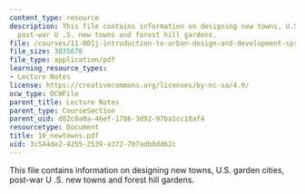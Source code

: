 ```yaml
---
content_type: resource
description: This file contains information on designing new towns, U.S. garden cities,
  post-war U .S. new towns and forest hill gardens.
file: /courses/11-001j-introduction-to-urban-design-and-development-spring-2006/3c544de242552539a372707adb0dd62c_10_newtowns.pdf
file_size: 3035678
file_type: application/pdf
learning_resource_types:
- Lecture Notes
license: https://creativecommons.org/licenses/by-nc-sa/4.0/
ocw_type: OCWFile
parent_title: Lecture Notes
parent_type: CourseSection
parent_uid: d82c8a8a-46ef-1786-3d92-97ba1cc18af4
resourcetype: Document
title: 10_newtowns.pdf
uid: 3c544de2-4255-2539-a372-707adb0dd62c
---
```

This file contains information on designing new towns, U.S. garden cities, post-war U .S. new towns and forest hill gardens.